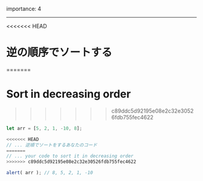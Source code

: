 importance: 4

---

<<<<<<< HEAD
# 逆の順序でソートする
=======
# Sort in decreasing order
>>>>>>> c89ddc5d92195e08e2c32e30526fdb755fec4622

```js
let arr = [5, 2, 1, -10, 8];

<<<<<<< HEAD
// ... 逆順でソートをするあなたのコード
=======
// ... your code to sort it in decreasing order
>>>>>>> c89ddc5d92195e08e2c32e30526fdb755fec4622

alert( arr ); // 8, 5, 2, 1, -10
```

